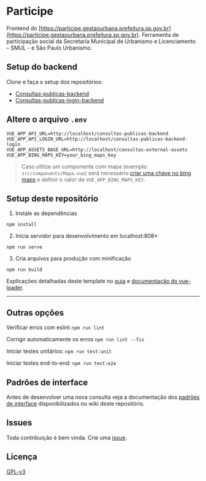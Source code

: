 # Participe

Frontend do [https://participe.gestaourbana.prefeitura.sp.gov.br](https://participe.gestaourbana.prefeitura.sp.gov.br). Ferramenta de participação social da Secretaria Municipal de Urbanismo e Licenciamento – SMUL - e São Paulo Urbanismo.

## Setup do backend
Clone e faça o setup dos repositórios:
* [Consultas-publicas-backend](https://github.com/SPURB/consultas-publicas-backend)
* [Consultas-publicas-login-backend](https://github.com/SPURB/consultas-publicas-login-backend)

## Altere o arquivo `.env`
```
VUE_APP_API_URL=http://localhost/consultas-publicas-backend
VUE_APP_API_LOGIN_URL=http://localhost/consultas-publicas-backend-login
VUE_APP_ASSETS_BASE_URL=http://localhost/consultas-external-assets
VUE_APP_BING_MAPS_KEY=your_bing_maps_key
```
> Caso utilize um componente com mapa (exemplo: `src/components/Mapa.vue`) será necessário [criar uma chave no bing maps](https://docs.microsoft.com/en-us/bingmaps/getting-started/bing-maps-dev-center-help/getting-a-bing-maps-key) e definir o valor de `VUE_APP_BING_MAPS_KEY`.

## Setup deste repositório
1. Instale as dependências
```
npm install
```

2. Inicia servidor para desenvolvimento em localhost:808*
```
npm run serve
```

3. Cria arquivos para produção com minificação
```
npm run build
```
Explicações detalhadas deste template no [guia](http://vuejs-templates.github.io/webpack/) e [documentação do vue-loader](http://vuejs.github.io/vue-loader).
___

## Outras opções
Verificar erros com eslint `npm run lint`

Corrigir automaticamente os erros `npm run lint --fix`

Iniciar testes unitários: `npm run test:unit`

Iniciar testes end-to-end: `npm run test:e2e`

## Padrões de interface
Antes de desenvolver uma nova consulta veja a documentação dos [padrões de interface](https://github.com/SPURB/participe/wiki) disponibilizados no wiki deste repositório.


## Issues
Toda contribuição é bem vinda. Crie uma [issue](https://github.com/SPURB/participe/issues).

## Licença 
[GPL-v3](https://github.com/SPURB/participe/blob/master/LICENSE)